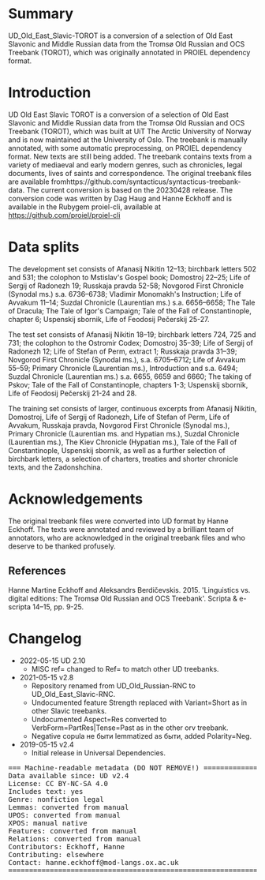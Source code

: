 # Summary

UD\_Old\_East\_Slavic-TOROT is a conversion of a selection of Old East Slavonic and Middle Russian data from the Tromsø Old Russian and OCS Treebank (TOROT), which was originally annotated in PROIEL dependency format.

# Introduction

UD Old East Slavic TOROT is a conversion of a selection of  Old East Slavonic and Middle Russian data from the Tromsø Old Russian and OCS Treebank (TOROT), which was built at UiT The Arctic University of Norway and is now maintained at the University of Oslo. The treebank is manually annotated, with some automatic preprocessing, on PROIEL dependency format. New texts are still being added. The treebank contains texts from a variety of mediaeval and early modern genres, such as chronicles, legal documents, lives of saints and correspondence. The original treebank files are available fromhttps://github.com/syntacticus/syntacticus-treebank-data. The current conversion is based on the 20230428 release. The conversion code was written by Dag Haug and Hanne Eckhoff and is available in the Rubygem proiel-cli, available at https://github.com/proiel/proiel-cli

# Data splits

The development set consists of Afanasij Nikitin 12–13; birchbark letters 502 and 531; the colophon to Mstislav's Gospel book; Domostroj 22–25; Life of Sergij of Radonezh 19; Russkaja pravda 52-58; Novgorod First Chronicle (Synodal ms.) s.a. 6736–6738; Vladimir Monomakh's Instruction; Life of Avvakum 11–14; Suzdal Chronicle (Laurentian ms.) s.a. 6656–6658; The Tale of Dracula; The Tale of Igor's Campaign; Tale of the Fall of Constantinople, chapter 6; Uspenskij sbornik, Life of Feodosij Pečerskij 25-27.

The test set consists of Afanasij Nikitin 18–19; birchbark letters 724, 725 and 731; the colophon to the Ostromir Codex; Domostroj 35–39; Life of Sergij of Radonezh 12; Life of Stefan of Perm, extract 1; Russkaja pravda 31–39; Novgorod First Chronicle (Synodal ms.), s.a. 6705–6712; Life of Avvakum 55–59; Primary Chronicle (Laurentian ms.), Introduction and s.a. 6494; Suzdal Chronicle (Laurentian ms.) s.a. 6655, 6659 and 6660; The taking of Pskov; Tale of the Fall of Constantinople, chapters 1-3; Uspenskij sbornik, Life of Feodosij Pečerskij 21-24 and 28.

The training set consists of larger, continuous excerpts from Afanasij Nikitin, Domostroj, Life of Sergij of Radonezh, Life of Stefan of Perm, Life of Avvakum, Russkaja pravda, Novgorod First Chronicle (Synodal ms.), Primary Chronicle (Laurentian ms. and Hypatian ms.), Suzdal Chronicle (Laurentian ms.), The Kiev Chronicle (Hypatian ms.), Tale of the Fall of Constantinople, Uspenskij sbornik, as well as a further selection of birchbark letters, a selection of charters, treaties and shorter chronicle texts, and the Zadonshchina.

# Acknowledgements

The original treebank files were converted into UD format by Hanne Eckhoff. The texts were annotated and reviewed by a brilliant team of annotators, who are acknowledged in the original treebank files and who deserve to be thanked profusely.

## References

Hanne Martine Eckhoff and Aleksandrs Berdičevskis. 2015. 'Linguistics vs. digital editions: The Tromsø Old Russian and OCS Treebank'. Scripta & e-scripta 14–15, pp. 9-25.


# Changelog

* 2022-05-15 UD 2.10
  * MISC ref= changed to Ref= to match other UD treebanks.
* 2021-05-15 v2.8
  * Repository renamed from UD_Old_Russian-RNC to UD_Old_East_Slavic-RNC.
  * Undocumented feature Strength replaced with Variant=Short as in other Slavic treebanks.
  * Undocumented Aspect=Res converted to VerbForm=PartRes|Tense=Past as in the other orv treebank.
  * Negative copula не быти lemmatized as быти, added Polarity=Neg.
* 2019-05-15 v2.4
  * Initial release in Universal Dependencies.


<pre>
=== Machine-readable metadata (DO NOT REMOVE!) ================================
Data available since: UD v2.4
License: CC BY-NC-SA 4.0
Includes text: yes
Genre: nonfiction legal
Lemmas: converted from manual
UPOS: converted from manual
XPOS: manual native
Features: converted from manual
Relations: converted from manual
Contributors: Eckhoff, Hanne
Contributing: elsewhere
Contact: hanne.eckhoff@mod-langs.ox.ac.uk
===============================================================================
</pre>
